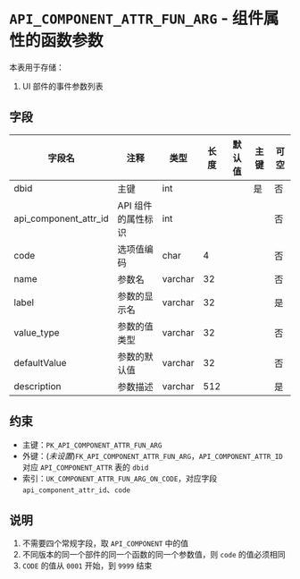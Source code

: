 # `API_COMPONENT_ATTR_FUN_ARG` - 组件属性的函数参数

本表用于存储：

1. UI 部件的事件参数列表

## 字段

| 字段名                | 注释               | 类型    | 长度 | 默认值 | 主键 | 可空 |
| --------------------- | ------------------ | ------- | ---- | ------ | ---- | ---- |
| dbid                  | 主键               | int     |      |        | 是   | 否   |
| api_component_attr_id | API 组件的属性标识 | int     |      |        |      | 否   |
| code                  | 选项值编码         | char    | 4    |        |      | 否   |
| name                  | 参数名             | varchar | 32   |        |      | 否   |
| label                 | 参数的显示名       | varchar | 32   |        |      | 是   |
| value_type            | 参数的值类型       | varchar | 32   |        |      | 否   |
| defaultValue          | 参数的默认值       | varchar | 32   |        |      | 否   |
| description           | 参数描述           | varchar | 512  |        |      | 是   |

## 约束

* 主键：`PK_API_COMPONENT_ATTR_FUN_ARG`
* 外键：(*未设置*)`FK_API_COMPONENT_ATTR_FUN_ARG`，`API_COMPONENT_ATTR_ID` 对应 `API_COMPONENT_ATTR` 表的 `dbid`
* 索引：`UK_COMPONENT_ATTR_FUN_ARG_ON_CODE`，对应字段 `api_component_attr_id`、`code`

## 说明

1. 不需要四个常规字段，取 `API_COMPONENT` 中的值
2. 不同版本的同一个部件的同一个函数的同一个参数值，则 `code` 的值必须相同
3. `CODE` 的值从 `0001` 开始，到 `9999` 结束
